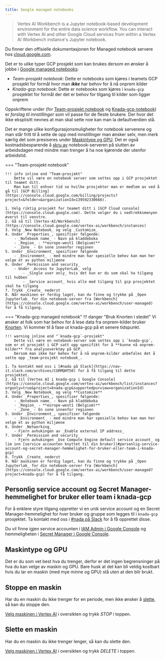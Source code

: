 ```yaml
---
title: Google managed notebooks
---
```


> Vertex AI Workbench is a Jupyter notebook-based development environment for the entire data science workflow. 
> You can interact with Vertex AI and other Google Cloud services from within a Vertex AI Workbench instance's Jupyter notebook.

Du finner den offisielle dokumentasjonen for Managed notebook servere hos [cloud.google.com](https://cloud.google.com/vertex-ai/docs/workbench/introduction).

Det er to ulike typer GCP prosjekt som kan brukes dersom en ønsker å jobbe i [Google managed notebooks](https://cloud.google.com/vertex-ai/docs/workbench/introduction):

- _Team-prosjekt notebook_: Dette er notebooks som kjøres i teamets GCP prosjekt for formål hvor man _**ikke**_ har behov for å nå onprem kilder
- _Knada-gcp notebook_: Dette er notebooks som kjøres i `knada-gcp` prosjektet for formål der det er behov for tilgang til kilder som ligger onprem

Oppskriftene under (for [Team-prosjekt notebook](#team-prosjekt-server) og [Knada-gcp notebook](#knada-gcp-managed-server)) er _forslag til innstillinger_ som vil passe for de fleste brukere.
Der hvor det ikke eksplisitt nevnes at man skal sette noe kan man la defaultverdien stå.

Det er mange ulike konfigurasjonsmuligheter for notebook serverene og man står fritt til å sette de opp med innstillinger man ønsker selv, men merk særlig det som presiseres under [Maskintype og GPU](#maskintype-og-gpu).
Det er også kostnadsbesparende å [skru av](#stoppe-en-maskin) notebook-serveren på slutten av arbeidsdagen med mindre man trenger å ha noe kjørende der utenfor arbeidstid.

=== "Team-prosjekt notebook"

    !!! info inline end "Team-prosjekt"
        Dette vil være en notebook server som settes opp i GCP prosjektet til teamet ditt.
        Man kan til enhver tid se hvilke prosjekter man er medlem av ved å gå til [GCP Billing](https://console.cloud.google.com/billing/projects?project=&folder=&organizationId=139592330668).

    1. Velg riktig prosjekt for teamet ditt i [GCP Cloud console](https://console.cloud.google.com). Dette velger du i nedtrekksmenyen øverst til venstre.
    2. Gå så til [Vertex-AI/Workbench](https://console.cloud.google.com/vertex-ai/workbench/instances)
    3. Velg _New Notebook_ og velg _Customize_
    4. Under _Properties_, spesifiser følgende:
        - _Notebook name_ - Navn på kladdeboka
        - _Region_ - **europe-west1 (Belgium)**
        - _Zone_ - En sone innenfor regionen
    5. Under _Environment_ spesifiser følgende
        - _Environment_ - med mindre man har spesielle behov kan man her velge et av python miljøene
    6. Under _Permission and security_
        - Under _Access to JupyterLab_ velg
            - _Single user only_ hvis det kun er du som skal ha tilgang til hubben
            - _Service account_ hvis alle med tilgang til gcp prosjektet skal ha tilgang
    7. Trykk _Create_ nederst
    8. Når maskinen er ferdig laget, kan du finne og trykke på _Open Jupyterlab_ for din notebook-server fra [Workbench](https://console.cloud.google.com/vertex-ai/workbench/user-managed) for å få tilgang.


=== "Knada-gcp managed notebook"
    !!! danger "Bruk Knorten i stedet"
        Vi ønsker at folk som har behov for å lese data fra onprem-kilder bruker [Knorten](../komigang.md#knorten).
        Vi kommer til å fase ut knada-gcp på et senere tidspunkt.
    
    !!! warning inline end "`knada-gcp`-prosjekt" 
        Dette vil være en notebook-server som settes opp i `knada-gcp`, som er et prosjekt i GCP satt opp spesifikt for å **kunne nå onprem-kilder** fra analyseverktøy på GCP.
        Dersom man ikke har behov for å nå onprem-kilder anbefales det å sette opp _team-prosjekt notebook_.
    
    1. Ta kontakt med oss i [#nada på Slack](https://nav-it.slack.com/archives/CGRMQHT50) for å få tilgang til dette prosjektet.
    2. Gå til [Vertex AI i knada-gcp i Google Console](https://console.cloud.google.com/vertex-ai/workbench/list/instances?orgonly=true&project=knada-gcp&supportedpurview=organizationId)
    3. Velg _New Notebook_ og velg **Customize**
    4. Under _Properties_, spesifiser følgende:
        - _Notebook name_ - Navn på kladdeboka
        - _Region_ - **europe-west1 (Belgium)**
        - _Zone_ - En sone innenfor regionen
    5. Under _Environment_, spesifiser følgende
        - _Environment_ - med mindre man har spesielle behov kan man her velge et av python miljøene
    6. Under _Networking_
        - Fjern avhukingen av _Enable external IP address_
    7. Under _Permission and security_
        - Fjern avhukingen _Use Compute Engine default service account_ og lim inn [service accounten knyttet til din bruker](#personlig-service-account-og-secret-manager-hemmelighet-for-bruker-eller-team-i-knada-gcp)
    8. Trykk _Create_ nederst
    9. Når maskinen er ferdig laget, kan du finne og trykke på _Open Jupyterlab_ for din notebook-server fra [Workbench](https://console.cloud.google.com/vertex-ai/workbench/user-managed?project=knada-gcp) for å få tilgang.


## Personlig service account og Secret Manager-hemmelighet for bruker eller team i knada-gcp
For å enklere styre tilgang oppretter vi en unik service account og en Secret Manager-hemmelighet for hver bruker og gruppe som legges til i `knada-gcp` prosjektet.
Ta kontakt med oss i [#nada på Slack](https://nav-it.slack.com/archives/CGRMQHT50) for å få opprettet disse.

Du vil finne igjen service accounten i [IAM Admin i Google Console](https://console.cloud.google.com/iam-admin/serviceaccounts?project=knada-gcp) og hemmeligheten i [Secret Manager i Google Console](https://console.cloud.google.com/security/secret-manager?project=knada-gcp).

## Maskintype og GPU
Det er du som vet best hva du trenger, derfor er det ingen begrensninger på hva du kan velge av maskin og GPU.
Bare husk at det kan bli veldig kostbart hvis du lar en maskin (med mye minne og GPU) stå uten at den blir brukt.


## Stoppe en maskin
Har du en maskin du ikke trenger for en periode, men ikke ønsker å [slette](#slette-en-maskin), så kan du stoppe den.

[Velg maskinen i Vertex AI](https://console.cloud.google.com/vertex-ai/workbench/instances) i oversikten og trykk _STOP_ i toppen.


## Slette en maskin
Har du en maskin du ikke trenger lenger, så kan du slette den.

[Velg maskinen i Vertex AI](https://console.cloud.google.com/vertex-ai/workbench/instances) i oversikten og trykk _DELETE_ i toppen.
